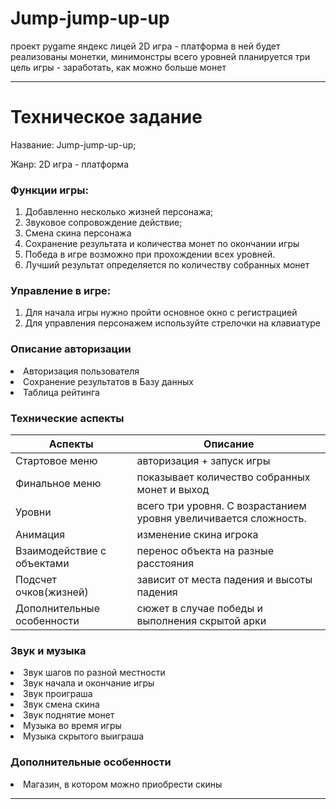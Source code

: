 # Jump-jump-up-up

проект pygame яндекс лицей
2D игра - платформа
в ней будет реализованы монетки, минимонстры
всего уровней планируется три
цель игры - заработать, как можно больше монет

---

# Техническое задание

Название: Jump-jump-up-up;

Жанр: 2D игра - платформа

<h3>Функции игры:</h3>

1. Добавленно несколько жизней персонажа;
2. Звуковое сопровождение действие;
3. Смена скина персонажа
4. Сохранение результата и количества монет по окончании игры
5. Победа в игре возможно при прохождении всех уровней.
6. Лучший результат определяется по количеству собранных монет

<h3>Управление в игре:</h3>

1. Для начала игры нужно пройти основное окно с регистрацией
2. Для управления персонажем используйте стрелочки на клавиатуре

<h3>Описание авторизации</h3>

<li>Авторизация пользователя</li>
<li>Сохранение результатов в Базу данных</li>
<li>Таблица рейтинга</li>

<h3>Технические аспекты</h3>

| Аспекты                    | Описание                                                         |
|----------------------------|------------------------------------------------------------------|
| Стартовое меню             | авторизация + запуск игры                                        |
| Финальное меню             | показывает количество собранных монет и выход                    |
| Уровни                     | всего три уровня. С возрастанием уровня увеличивается сложность. |
| Анимация                   | изменение скина игрока                                           |
| Взаимодействие с объектами | перенос объекта на разные расстояния                             |
| Подсчет очков(жизней)      | зависит от места падения и высоты падения                        |
| Дополнительные особенности | сюжет в случае победы и выполнения скрытой арки                  |

<h3>Звук и музыка</h3>

<li> Звук шагов по разной местности
<li> Звук начала и окончание игры
<li> Звук проиграша 
<li> Звук смена скина
<li> Звук поднятие монет
<li> Музыка во время игры
<li> Музыка скрытого выиграша

<h3>Дополнительные особенности</h3>
<li> Магазин, в котором можно приобрести скины

___
